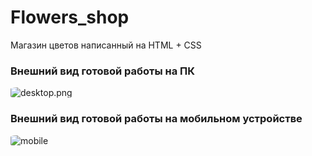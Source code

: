 # Flowers_shop
Магазин цветов написанный на HTML + CSS

### Внешний вид готовой работы на ПК
<img src="https://i.ibb.co/R0mqwMw/1.png" alt="desktop.png" border="0" style="border-radius:15%;"></a>

### Внешний вид готовой работы на мобильном устройстве
<img src="https://i.ibb.co/Wn76ST5/2.png" alt="mobile" border="0" style="border-radius:15%;">
